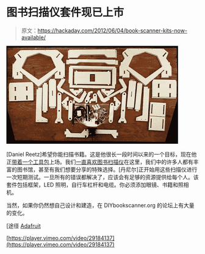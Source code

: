 # 图书扫描仪套件现已上市

> 原文：<https://hackaday.com/2012/06/04/book-scanner-kits-now-available/>

![](img/bcec5e94b51d1b416f7e2e7a9b02ff49.png "bookscanner_600")

[Daniel Reetz]希望你能扫描书籍。这是他很长一段时间以来的一个目标，现在他正[带着一个工具包](http://diybookscanner.myshopify.com/products/diy-book-scanner-kit)上场。我们[一直喜欢图书扫描仪](http://hackaday.com/2011/10/02/page-turning-book-scanner-roundup/)在这里，我们中的许多人都有丰富的图书馆，甚至有我们想要分享的特殊选择。[丹尼尔]正开始用这些扫描仪进行一次短期测试。一旦所有的错误都解决了，应该会有足够的资源提供给每个人。该套件包括框架，LED 照明，自行车杠杆和电缆。你必须添加眼镜、书籍和照相机。

当然，如果你仍然想自己设计和建造，在 DIYbookscanner.org 的论坛上有大量的变化。

[途径 [Adafruit](http://www.adafruit.com/blog/2012/06/04/diy-bookscanner-kits/)

[https://player.vimeo.com/video/29184137](https://player.vimeo.com/video/29184137)
